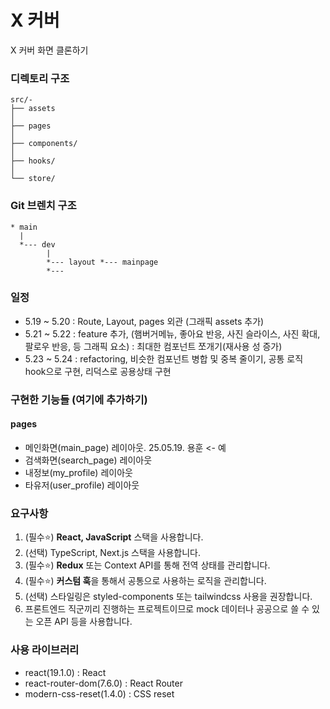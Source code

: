 # X 커버

X 커버 화면 클론하기

### 디렉토리 구조

```text
src/-
├── assets
│
├── pages
│
├── components/
│
├── hooks/
│
└── store/
```

### Git 브렌치 구조

```text
* main
  |
  *--- dev
        |
        *--- layout *--- mainpage
        *---
```

### 일정

- 5.19 ~ 5.20 : Route, Layout, pages 외관 (그래픽 assets 추가)
- 5.21 ~ 5.22 : feature 추가, (햄버거메뉴, 좋아요 반응, 사진 슬라이스, 사진 확대, 팔로우 반응, 등 그래픽 요소) : 최대한 컴포넌트 쪼개기(재사용 성 증가)
- 5.23 ~ 5.24 : refactoring, 비슷한 컴포넌트 병합 및 중복 줄이기, 공통 로직 hook으로 구현, 리덕스로 공용상태 구현

### 구현한 기능들 (여기에 추가하기)

#### pages

- 메인화면(main_page) 레이아웃. 25.05.19. 용훈 <- 예
- 검색화면(search_page) 레이아웃
- 내정보(my_profile) 레이아웃
- 타유저(user_profile) 레이아웃

### 요구사항

1. (필수⭐) **React, JavaScript** 스택을 사용합니다.
2. (선택) TypeScript, Next.js 스택을 사용합니다.
3. (필수⭐️) **Redux** 또는 Context API를 통해 전역 상태를 관리합니다.
4. (필수⭐️) **커스텀 훅**을 통해서 공통으로 사용하는 로직을 관리합니다.
5. (선택) 스타일링은 styled-components 또는 tailwindcss 사용을 권장합니다.
6. 프론트엔드 직군끼리 진행하는 프로젝트이므로 mock 데이터나 공공으로 쓸 수 있는 오픈 API 등을 사용합니다.

### 사용 라이브러리

- react(19.1.0) : React
- react-router-dom(7.6.0) : React Router
- modern-css-reset(1.4.0) : CSS reset
